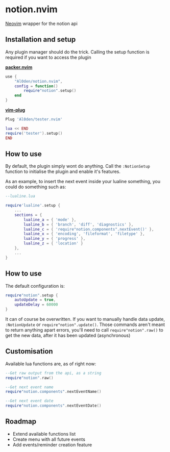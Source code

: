 # notion.nvim

[Neovim](https://neovim.io) wrapper for the notion api

## Installation and setup

Any plugin manager should do the trick. Calling the setup function is required if you want to access the plugin

[**packer.nvim**](https://github.com/wbthomason/packer.nvim)
```lua
use {
    "Al0den/notion.nvim",
    config = function()
        require"notion".setup()
    end
}
```

[**vim-plug**](https://github.com/junegunn)
```lua
Plug 'Al0den/tester.nvim'

lua << END
require('tester').setup()
END
```

## How to use

By default, the plugin simply wont do anything. Call the `:NotionSetup` function to initialise the plugin and enable it's features. 

As an example, to insert the next event inside your lualine something, you could do something such as:

```lua
--lualine.lua

require'lualine'.setup {
    ...
    sections = {
        lualine_a = { 'mode' },
        lualine_b = { 'branch', 'diff', 'diagnostics' },
        lualine_c = { 'require"notion.components".nextEvent()' },
        lualine_x = { 'encoding', 'fileformat', 'filetype' },
        lualine_y = { 'progress' },
        lualine_z = { 'location' }
    },  
    ...
}
```
## How to use

The default configuration is:

```lua
require"notion".setup {
    autoUpdate = true,
    updateDelay = 60000
}
```

It can of course be overwritten. If you want to manually handle data update, `:NotionUpdate` or `require"notion".update()`. Those commands aren't meant to return anything apart errors, you'll need to call `require"notion".raw()` to get the new data, after it has been updated (asynchronous)

## Customisation

Available lua functions are, as of right now:

```lua
--Get raw output from the api, as a string
require"notion".raw()

--Get next event name
require"notion.components".nextEventName()

--Get next event date
require"notion.components".nextEventDate()
```

## Roadmap

- Extend available functions list
- Create menu with all future events
- Add events/reminder creation feature
